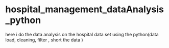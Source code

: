 # hospital_management_dataAnalysis_python
here i do the data analysis on the hospital data set using the python(data load, cleaning, filter , short the data )
